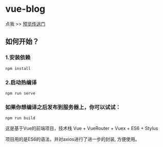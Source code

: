 # vue-blog
点我 >> [预览传送门](https://easecy.github.io/vue-blog/publish/index.html)

## 如何开始？

### 1.安装依赖
```
npm install
```

### 2.启动热编译
```
npm run serve
```

### 如果你想编译之后发布到服务器上，你可以试试：

```
npm run build
```


这是基于Vue的前端项目，技术栈 Vue + VueRouter + Vuex + ES6 + Stylus

项目用的是ES6的语法，并对axios进行了进一步的封装, 方便使用。